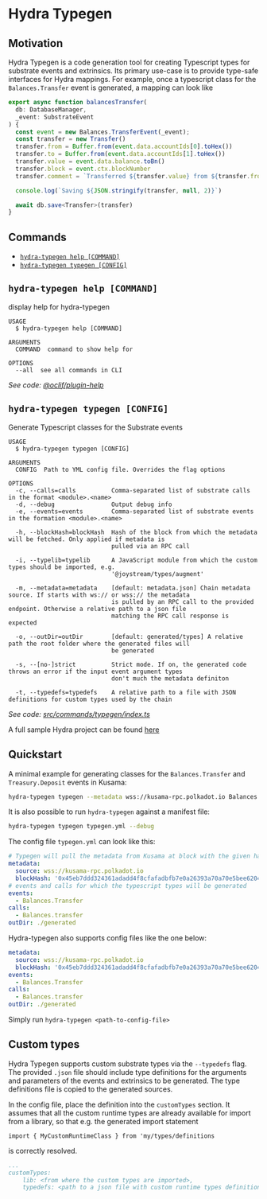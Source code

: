 # Hydra Typegen

## Motivation

Hydra Typegen is a code generation tool for creating Typescript types for substrate events and extrinsics. Its primary use-case is to provide type-safe interfaces for Hydra mappings. For example, once a typescript class for the  `Balances.Transfer` event is generated, a mapping can look like

```typescript
export async function balancesTransfer(
  db: DatabaseManager,
  _event: SubstrateEvent
) {
  const event = new Balances.TransferEvent(_event);
  const transfer = new Transfer()
  transfer.from = Buffer.from(event.data.accountIds[0].toHex())
  transfer.to = Buffer.from(event.data.accountIds[1].toHex())
  transfer.value = event.data.balance.toBn()
  transfer.block = event.ctx.blockNumber
  transfer.comment = `Transferred ${transfer.value} from ${transfer.from} to ${transfer.to}`

  console.log(`Saving ${JSON.stringify(transfer, null, 2)}`)

  await db.save<Transfer>(transfer)
}
```


## Commands
<!-- commands -->
* [`hydra-typegen help [COMMAND]`](#hydra-typegen-help-command)
* [`hydra-typegen typegen [CONFIG]`](#hydra-typegen-typegen-config)

## `hydra-typegen help [COMMAND]`

display help for hydra-typegen

```
USAGE
  $ hydra-typegen help [COMMAND]

ARGUMENTS
  COMMAND  command to show help for

OPTIONS
  --all  see all commands in CLI
```

_See code: [@oclif/plugin-help](https://github.com/oclif/plugin-help/blob/v3.2.2/src/commands/help.ts)_

## `hydra-typegen typegen [CONFIG]`

Generate Typescript classes for the Substrate events

```
USAGE
  $ hydra-typegen typegen [CONFIG]

ARGUMENTS
  CONFIG  Path to YML config file. Overrides the flag options

OPTIONS
  -c, --calls=calls          Comma-separated list of substrate calls in the format <module>.<name>
  -d, --debug                Output debug info
  -e, --events=events        Comma-separated list of substrate events in the formation <module>.<name>

  -h, --blockHash=blockHash  Hash of the block from which the metadata will be fetched. Only applied if metadata is
                             pulled via an RPC call

  -i, --typelib=typelib      A JavaScript module from which the custom types should be imported, e.g.
                             '@joystream/types/augment'

  -m, --metadata=metadata    [default: metadata.json] Chain metadata source. If starts with ws:// or wss:// the metadata
                             is pulled by an RPC call to the provided endpoint. Otherwise a relative path to a json file
                             matching the RPC call response is expected

  -o, --outDir=outDir        [default: generated/types] A relative path the root folder where the generated files will
                             be generated

  -s, --[no-]strict          Strict mode. If on, the generated code throws an error if the input event argument types
                             don't much the metadata definiton

  -t, --typedefs=typedefs    A relative path to a file with JSON definitions for custom types used by the chain
```

_See code: [src/commands/typegen/index.ts](https://github.com/Joystream/hydra/blob/v3.0.0-beta.7/src/commands/typegen/index.ts)_
<!-- commandsstop -->

A full sample Hydra project can be found [here](https://github.com/Joystream/hydra/tree/master/packages/sample)

## Quickstart

A minimal example for generating classes for the `Balances.Transfer` and `Treasury.Deposit` events in Kusama:

```bash
hydra-typegen typegen --metadata wss://kusama-rpc.polkadot.io Balances.Transfer,Treasury.Deposit
```

It is also possible to run `hydra-typegen` against a manifest file:

```bash
hydra-typegen typegen typegen.yml --debug
```

The config file `typegen.yml` can look like this:

```yml
# Typegen will pull the metadata from Kusama at block with the given hash
metadata:
  source: wss://kusama-rpc.polkadot.io
  blockHash: '0x45eb7ddd324361adadd4f8cfafadbfb7e0a26393a70a70e5bee6204fc46af62e'
# events and calls for which the typescript types will be generated
events:
  - Balances.Transfer
calls:
  - Balances.transfer
outDir: ./generated
```

Hydra-typegen also supports config files like the one below:

```yml
metadata:
  source: wss://kusama-rpc.polkadot.io
  blockHash: '0x45eb7ddd324361adadd4f8cfafadbfb7e0a26393a70a70e5bee6204fc46af62e'
events:
  - Balances.Transfer
calls:
  - Balances.transfer
outDir: ./generated
```

Simply run `hydra-typegen <path-to-config-file>`

## Custom types

Hydra Typegen supports custom substrate types via the `--typedefs` flag. The provided `.json` file should include type definitions
for the arguments and parameters of the events and extrinsics to be generated. The type definitions file is copied to the generated sources.

In the config file, place the definition into the `customTypes` section. It assumes that all the custom runtime types are already available for import from a library, so that e.g. the generated import statement

```
import { MyCustomRuntimeClass } from 'my/types/definitions
```

is correctly resolved.

```yml
...
customTypes: 
    lib: <from where the custom types are imported>,
    typedefs: <path to a json file with custom runtime types definitions>,
```
